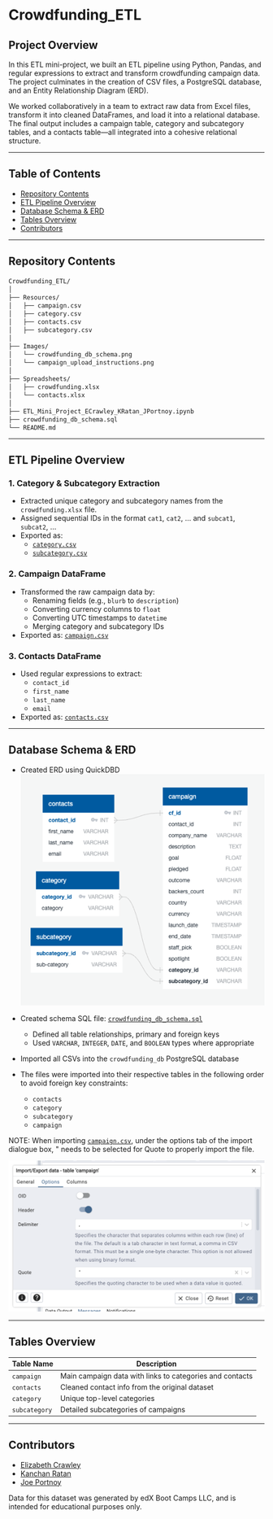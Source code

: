 # Crowdfunding_ETL

## Project Overview

In this ETL mini-project, we built an ETL pipeline using Python, Pandas, and regular expressions to extract and transform crowdfunding campaign data. The project culminates in the creation of CSV files, a PostgreSQL database, and an Entity Relationship Diagram (ERD).

We worked collaboratively in a team to extract raw data from Excel files, transform it into cleaned DataFrames, and load it into a relational database. The final output includes a campaign table, category and subcategory tables, and a contacts table—all integrated into a cohesive relational structure.

---

## Table of Contents

- [Repository Contents](#repository-contents)
- [ETL Pipeline Overview](#etl-pipeline-overview)
- [Database Schema & ERD](#database-schema--erd)
- [Tables Overview](#tables-overview)
- [Contributors](#contributors)

---

## Repository Contents

```
Crowdfunding_ETL/
│
├── Resources/
│   ├── campaign.csv
│   ├── category.csv
│   ├── contacts.csv
│   ├── subcategory.csv
│
├── Images/
│   └── crowdfunding_db_schema.png
│   └── campaign_upload_instructions.png
│
├── Spreadsheets/
│   ├── crowdfunding.xlsx
│   └── contacts.xlsx
│
├── ETL_Mini_Project_ECrawley_KRatan_JPortnoy.ipynb
├── crowdfunding_db_schema.sql
└── README.md
```

---

## ETL Pipeline Overview

### 1. Category & Subcategory Extraction

- Extracted unique category and subcategory names from the `crowdfunding.xlsx` file.
- Assigned sequential IDs in the format `cat1`, `cat2`, … and `subcat1`, `subcat2`, …
- Exported as:
  - [`category.csv`](Resources/category.csv)
  - [`subcategory.csv`](Resources/subcategory.csv)

### 2. Campaign DataFrame

- Transformed the raw campaign data by:
  - Renaming fields (e.g., `blurb` to `description`)
  - Converting currency columns to `float`
  - Converting UTC timestamps to `datetime`
  - Merging category and subcategory IDs
- Exported as: [`campaign.csv`](Resources/campaign.csv)

### 3. Contacts DataFrame

- Used regular expressions to extract:
  - `contact_id`
  - `first_name`
  - `last_name`
  - `email`
- Exported as: [`contacts.csv`](Resources/contacts.csv)

---

## Database Schema & ERD

- Created ERD using QuickDBD  
  ![crowdfunding_db_schema](images/crowdfunding_db_schema.png)

- Created schema SQL file: [`crowdfunding_db_schema.sql`](Resources/crowdfunding_db_schema.sql)
  - Defined all table relationships, primary and foreign keys
  - Used `VARCHAR`, `INTEGER`, `DATE`, and `BOOLEAN` types where appropriate

- Imported all CSVs into the `crowdfunding_db` PostgreSQL database

- The files were imported into their respective tables in the following order to avoid foreign key constraints:
  - `contacts`
  - `category`
  - `subcategory`
  - `campaign`

NOTE: When importing [`campaign.csv`](Resources/campaign.csv), under the options tab of the import dialogue box, " needs to be selected for Quote to properly import the file.

![campaign.csv upload instructions](images/campaign_upload_instructions.png)

---

## Tables Overview

| Table Name     | Description                                |
|----------------|--------------------------------------------|
| `campaign`     | Main campaign data with links to categories and contacts |
| `contacts`     | Cleaned contact info from the original dataset |
| `category`     | Unique top-level categories                |
| `subcategory`  | Detailed subcategories of campaigns        |

---

## Contributors

- [Elizabeth Crawley](https://github.com/eli-crawley)
- [Kanchan Ratan](https://github.com/kanchanratan1980)
- [Joe Portnoy](https://github.com/joeportnoy)

Data for this dataset was generated by edX Boot Camps LLC, and is intended for educational purposes only.